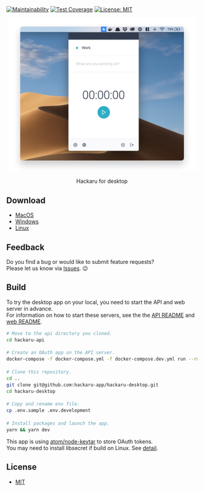 [![Maintainability](https://api.codeclimate.com/v1/badges/5b7af3e22e611188ea0d/maintainability)](https://codeclimate.com/github/hackaru-app/hackaru-desktop/maintainability)
[![Test Coverage](https://api.codeclimate.com/v1/badges/5b7af3e22e611188ea0d/test_coverage)](https://codeclimate.com/github/hackaru-app/hackaru-desktop/test_coverage)
[![License: MIT](https://img.shields.io/badge/License-MIT-green.svg)](https://opensource.org/licenses/MIT)

<p align="center">
  <p align="center"><img src="./docs/images/screenshot.png" width="500" /></p>
  <p align="center">Hackaru for desktop</p>
</p>

## Download

- [MacOS](https://github.com/hackaru-app/hackaru-desktop/releases/download/v1.5.4/hackaru-desktop-v1.5.4.dmg)
- [Windows](https://github.com/hackaru-app/hackaru-desktop/releases/download/v1.5.4/hackaru-desktop-v1.5.4.exe)
- [Linux](https://github.com/hackaru-app/hackaru-desktop/releases/download/v1.5.4/hackaru-desktop-v1.5.4.AppImage)

## Feedback

Do you find a bug or would like to submit feature requests?  
Please let us know via [Issues](https://github.com/hackaru-app/hackaru-desktop/issues). 😉

## Build

To try the desktop app on your local, you need to start the API and web server in advance.  
For information on how to start these servers, see the the [API README](https://github.com/hackaru-app/hackaru-api#quickstart) and [web README](https://github.com/hackaru-app/hackaru-web#quickstart).

```sh
# Move to the api directory you cloned.
cd hackaru-api

# Create an OAuth app on the API server.
docker-compose -f docker-compose.yml -f docker-compose.dev.yml run --rm api bin/rails db:seed

# Clone this repository.
cd ..
git clone git@github.com:hackaru-app/hackaru-desktop.git
cd hackaru-desktop

# Copy and rename env file.
cp .env.sample .env.development

# Install packages and launch the app.
yarn && yarn dev
```

This app is using [atom/node-keytar](https://github.com/atom/node-keytar) to store OAuth tokens.  
You may need to install libsecret if build on Linux. See [detail](https://github.com/atom/node-keytar).

## License

- [MIT](./LICENSE)
